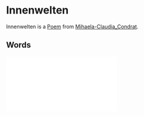 # Innenwelten <a id="0"/>

Innenwelten is a [Poem](60005002.md) from [Mihaela-Claudia_Condrat](1971091181.md).

## Words <a id="1000"/>

![From Mihaela's E-Mail](400000218.txt)
